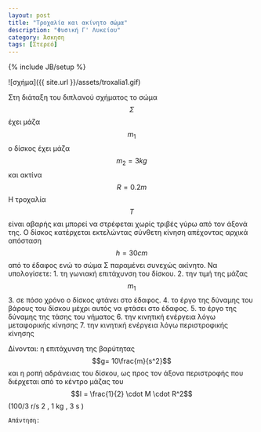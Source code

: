 ```yaml
---
layout: post
title: "Τροχαλία και ακίνητο σώμα"
description: "Φυσική Γ' Λυκείου"
category: Άσκηση
tags: [Στερεό]
---
```

{% include JB/setup %}

![σχήμα]({{ site.url }}/assets/troxalia1.gif) 


Στη διάταξη του διπλανού σχήματος το σώμα $$Σ$$ έχει μάζα $$m_1$$ ο δίσκος έχει μάζα $$m_2 = 3kg$$ και ακτίνα $$R = 0.2 m$$
Η τροχαλία $$Τ$$ είναι αβαρής  και μπορεί να στρέφεται χωρίς τριβές γύρω από τον άξονά της. O δίσκος κατέρχεται εκτελώντας σύνθετη κίνηση απέχοντας αρχικά απόσταση $$h = 30 cm$$ από το έδαφος ενώ το σώμα Σ παραμένει συνεχώς ακίνητο.
Να υπολογίσετε:
		1. τη γωνιακή επιτάχυνση του δίσκου.
		2. την τιμή της μάζας $$m_1$$
		3. σε πόσο χρόνο ο δίσκος φτάνει στο έδαφος.
		4. το έργο της δύναμης του βάρους του δίσκου μέχρι αυτός να φτάσει στο έδαφος.
		5. το έργο της δύναμης της τάσης του νήματος 
		6. την κινητική ενέργεια λόγω μεταφορικής κίνησης
		7. την κινητική ενέργεια λόγω περιστροφικής κίνησης

Δίνονται: η επιτάχυνση της βαρύτητας $$g= 10\frac{m}{s^2}$$ και η ροπή αδράνειας του δίσκου, ως προς τον άξονα περιστροφής που διέρχεται από το κέντρο μάζας του $$Ι = \frac{1}{2} \cdot Μ \cdot R^2$$
(100/3 r/s 2 , 1 kg , 3 s )


`Απάντηση:`

